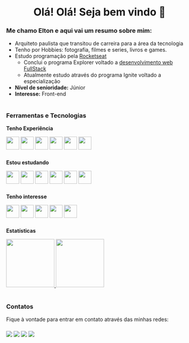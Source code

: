 <h1 align="center"> Olá! Olá! Seja bem vindo 👋</h1>
<h3><strong>Me chamo Elton e aqui vai um resumo sobre mim: </strong></h3>

- Arquiteto paulista que transitou de carreira para a área da tecnologia
- Tenho por Hobbies: fotografia, filmes e series, livros e games.
- Estudo programação pela [Rocketseat](https://rocketseat.com.br)
  - Conclui o programa Explorer voltado a [desenvolvimento web FullStack](https://app.rocketseat.com.br/certificates/61de12de-aee0-4b49-8ca6-96274f405a58)
  - Atualmente estudo através do programa Ignite voltado a especialização
- **Nível de senioridade:** Júnior
- **Interesse:** Front-end

#

<h3><strong>Ferramentas e Tecnologias</strong></h3>

**Tenho Experiência**
<div>
  <img src="https://cdn.jsdelivr.net/gh/devicons/devicon/icons/github/github-original.svg" width="35" heigth="35"/>
  <img src="https://cdn.jsdelivr.net/gh/devicons/devicon/icons/vscode/vscode-original.svg" width="35" heigth="35"/>
  <img src="https://cdn.jsdelivr.net/gh/devicons/devicon/icons/html5/html5-plain.svg" width="35" heigth="35"/>
  <img src="https://cdn.jsdelivr.net/gh/devicons/devicon/icons/css3/css3-plain.svg" width="35" heigth="35"/>
  <img src="https://cdn.jsdelivr.net/gh/devicons/devicon/icons/javascript/javascript-original.svg" width="35" heigth="35"/>
  <img src="https://cdn.jsdelivr.net/gh/devicons/devicon/icons/react/react-original.svg" width="35" heigth="35"/>
</div>

###

**Estou estudando**
<div>
  <img src="https://cdn.jsdelivr.net/gh/devicons/devicon/icons/javascript/javascript-original.svg" width="35" heigth="35"/>
  <img src="https://cdn.jsdelivr.net/gh/devicons/devicon/icons/react/react-original.svg" width="35" heigth="35"/>
  <img src="https://cdn.jsdelivr.net/gh/devicons/devicon/icons/typescript/typescript-original.svg" width="35" heigth="35"/>
  <img src="https://cdn.jsdelivr.net/gh/devicons/devicon/icons/nodejs/nodejs-original.svg" width="35" heigth="35"/>
  <img src="https://cdn.jsdelivr.net/gh/devicons/devicon/icons/sqlite/sqlite-original.svg" width="35" heigth="35"/>
  <img src="https://cdn.jsdelivr.net/gh/devicons/devicon/icons/nextjs/nextjs-line.svg" width="35" heigth="35"/>
</div>

###

**Tenho interesse**
<div>
  <img src="https://cdn.jsdelivr.net/gh/devicons/devicon/icons/python/python-original.svg" width="35" heigth="35"/>
  <img src="https://cdn.jsdelivr.net/gh/devicons/devicon/icons/java/java-original.svg" width="35" heigth="35"/>
  <img src="https://cdn.jsdelivr.net/gh/devicons/devicon/icons/elixir/elixir-original.svg" width="35" heigth="35"/>
  <img src="https://cdn.jsdelivr.net/gh/devicons/devicon/icons/tailwindcss/tailwindcss-plain.svg" width="35" heigth="35"/>
  <img src="https://cdn.jsdelivr.net/gh/devicons/devicon/icons/redux/redux-original.svg" width="35" heigth="35"/>
</div>

###

**Estatísticas**

<div align="left">
<a href="https://github.com/EltonPrado">
<img 
  height="130em" 
  src="https://github-readme-stats.vercel.app/api/top-langs/?username=EltonPrado&layout=compact&show_icons=true&theme=transparent&include_all_commits=true&count_private=true&title_color=F1EFEF"/>
<img height="130em" src="https://github-readme-stats.vercel.app/api?username=eltonprado&show_icons=true&theme=transparent&title_color=F1EFEF" />
</a>
</div>

#

<h3><strong>Contatos</strong></h3>
Fique à vontade para entrar em contato através das minhas redes:

###

<div>
  <a href="https://www.linkedin.com/in/elton-prado" target="_blank"><img src="https://img.shields.io/badge/-LinkedIn-%230077B5?style=for-the-badge&logo=linkedin&logoColor=white" target="_blank"></a>
  <a href="https://api.whatsapp.com/send/?phone=%2B5511981874061&text&app_absent=0" target="_blank"><img src="https://img.shields.io/badge/WhatsApp-25D366?style=for-the-badge&logo=whatsapp&logoColor=white" target="_blank"></a>
  <a href = "mailto:eltonm.prado@gmail.com"><img src="https://img.shields.io/badge/-Gmail-%23333?style=for-the-badge&logo=gmail&logoColor=white" target="_blank"></a>
  <a href="https://www.instagram.com/tonsprado/" target="_blank"><img src="https://img.shields.io/badge/-Instagram-%23E4405F?style=for-the-badge&logo=instagram&logoColor=white" target="_blank"></a>
</div>
